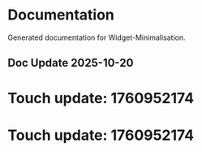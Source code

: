 # Documentation

Generated documentation for Widget-Minimalisation.

## Doc Update 2025-10-20

# Touch update: 1760952174

# Touch update: 1760952174
